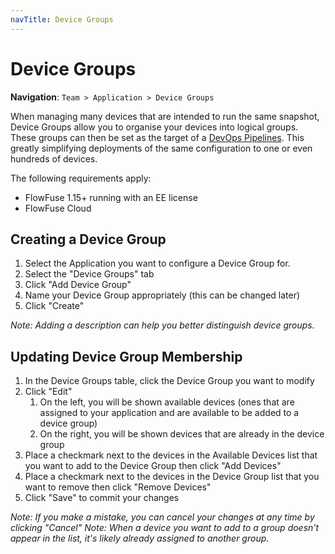 ```yaml
---
navTitle: Device Groups
---
```


# Device Groups


**Navigation**: `Team > Application > Device Groups`

When managing many devices that are intended to run the same snapshot, Device Groups allow you
to organise your devices into logical groups.
These groups can then be set as the target of a [DevOps Pipelines](./devops-pipelines.md).
This greatly simplifying deployments of the same configuration to one or even hundreds of devices.

The following requirements apply:

 - FlowFuse 1.15+ running with an EE license
 - FlowFuse Cloud

## Creating a Device Group

1. Select the Application you want to configure a Device Group for.
1. Select the "Device Groups" tab
1. Click "Add Device Group"
1. Name your Device Group appropriately (this can be changed later)
1. Click "Create"

_Note: Adding a description can help you better distinguish device groups._

## Updating Device Group Membership

1. In the Device Groups table, click the Device Group you want to modify
1. Click "Edit"
   1. On the left, you will be shown available devices (ones that are assigned to your application and are available to be added to a device group)
   1. On the right, you will be shown devices that are already in the device group
1. Place a checkmark next to the devices in the Available Devices list that you want to add to the Device Group then click "Add Devices"
1. Place a checkmark next to the devices in the Device Group list that you want to remove then click "Remove Devices"
1. Click "Save" to commit your changes

_Note: If you make a mistake, you can cancel your changes at any time by clicking "Cancel"_
_Note: When a device you want to add to a group doesn't appear in the list, it's likely already assigned to another group._
